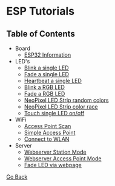# ESP Tutorials

## Table of Contents

- Board
  - [ESP32 Information](./BOARD/esp32_info.py)
- LED's
  - [Blink a single LED](./LED/single_led_blink.py)
  - [Fade a single LED](./LED/single_led_fade.py)
  - [Heartbeat a single LED](./LED/single_led_heartbeat.py)
  - [Blink a RGB LED](./LED/rgb_led_blink.py)
  - [Fade a RGB LED](./LED/rgb_led_fade.py)
  - [NeoPixel LED Strip random colors](./LED/neopixel_sidelight_strip_simple.py)
  - [NeoPixel LED Strip color race](./LED/neopixel_sidelight_strip_race.py)
  - [Touch single LED on/off](./LED/single_led_touch.py)
- WiFi
  - [Access Point Scan](./WiFi/access_point_scan.py)
  - [Simple Access Point](./WiFi/simple_access_point.py)
  - [Connect to WLAN](./WiFi/connect_to_wlan.py)
- Server
  - [Webserver Station Mode](./SERVER/webserver_station_mode.py)
  - [Webserver Access Point Mode](./SERVER/ap_time_info.py)
  - [Fade LED via webpage](./SERVER/fade_led_on_off.py)

[Go Back](https://github.com/Lupin3000/ESP)
